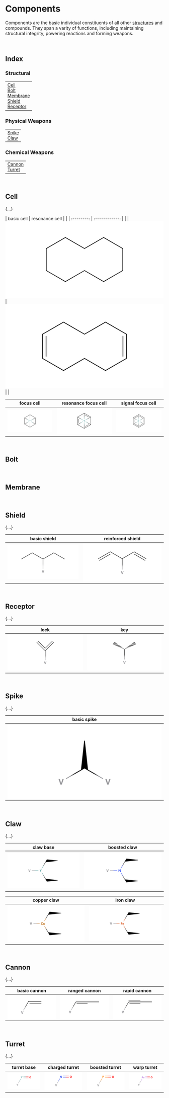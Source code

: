 # Components

Components are the basic individual constituents of all other [structures](../structures) and compounds. They span a varity of functions, including maintaining structural integrity, powering reactions and forming weapons.


<br>


## Index

### Structural

<table>
  <td>
    <a href="#cell">Cell</a> <br>
    <a href="#bolt">Bolt</a> <br>
    <a href="#membrane">Membrane</a> <br>
    <a href="#shield">Shield</a> <br>
    <a href="#receptor">Receptor</a>
  </td>
</table>

### Physical Weapons

<table>
  <td>
    <a href="#spike">Spike</a> <br>
    <a href="#claw">Claw</a>
  </td>
</table>

### Chemical Weapons

<table>
  <td>
    <a href="#cannon">Cannon</a> <br>
    <a href="#turret">Turret</a>
  </td>
</table>


<br>


## Cell

{...}

| basic cell | resonance cell | |
| :--------: | :------------: | |
| ![cell.basic](../../.assets/kenzokinetics/components/cell.basic.png) | ![cell.res](../../.assets/kenzokinetics/components/cell.res.png) | |

| focus cell | resonance focus cell | signal focus cell |
| :--------: | :------------------: | :---------------: |
| ![cell.focus](../../.assets/kenzokinetics/components/cell.focus.png) | ![cell.focus.res](../../.assets/kenzokinetics/components/cell.focus.res.png) | ![cell.focus.signal](../../.assets/kenzokinetics/components/cell.focus.signal.png) |


<br>


## Bolt


<br>


## Membrane


<br>


## Shield

{...}

| basic shield | reinforced shield |
| :----------: | :---------------: |
| ![shield.basic](../../.assets/kenzokinetics/components/shield.basic.png) | ![shield.reinforced](../../.assets/kenzokinetics/components/shield.reinforced.png) |


<br>


## Receptor

{...}

| lock | key |
| :--: | :-: |
| ![receptor.lock](../../.assets/kenzokinetics/components/receptor.lock.png) | ![receptor.key](../../.assets/kenzokinetics/components/receptor.key.png) |


<br>


## Spike

{...}

| basic spike |
| :---------: |
| ![spike.basic](../../.assets/kenzokinetics/components/spike.basic.png) |


<br>


## Claw

{...}

| claw base | boosted claw |
| :-------: | :----------: |
| ![claw.base](../../.assets/kenzokinetics/components/claw.base.png) | ![claw.boosted](../../.assets/kenzokinetics/components/claw.boosted.png) |

| copper claw | iron claw |
| :---------: | :-------: |
| ![claw.copper](../../.assets/kenzokinetics/components/claw.copper.png) | ![claw.iron](../../.assets/kenzokinetics/components/claw.iron.png) |


<br>


## Cannon

{...}

| basic cannon | ranged cannon | rapid cannon |
| :----------: | :-----------: | :----------: |
| ![cannon.basic](../../.assets/kenzokinetics/components/cannon.basic.png) | ![cannon.range](../../.assets/kenzokinetics/components/cannon.range.png) | ![cannon.rapid](../../.assets/kenzokinetics/components/cannon.rapid.png) |


<br>


## Turret

{...}

| turret base | charged turret | boosted turret | warp turret |
| :---------: | :------------: | :------------: | :---------: |
| ![turret.base](../../.assets/kenzokinetics/components/turret.base.png) | ![turret.charged](../../.assets/kenzokinetics/components/turret.charged.png) | ![turret.boosted](../../.assets/kenzokinetics/components/turret.boosted.png) | ![turret.warp](../../.assets/kenzokinetics/components/turret.warp.png) |
